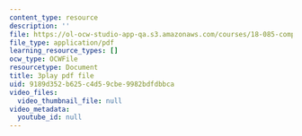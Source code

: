 ```yaml
---
content_type: resource
description: ''
file: https://ol-ocw-studio-app-qa.s3.amazonaws.com/courses/18-085-computational-science-and-engineering-i-fall-2008/9189d352b625c4d59cbe9982bdfdbbca_uMdPZuT7f70.pdf
file_type: application/pdf
learning_resource_types: []
ocw_type: OCWFile
resourcetype: Document
title: 3play pdf file
uid: 9189d352-b625-c4d5-9cbe-9982bdfdbbca
video_files:
  video_thumbnail_file: null
video_metadata:
  youtube_id: null
---
```

